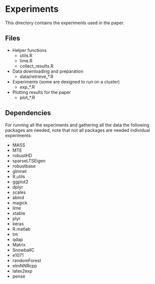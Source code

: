 # Experiments

This directory contains the experiments used in the paper.


## Files

 - Helper functions
    - utils.R
    - lime.R
    - collect_results.R
 - Data downloading and preparation
    - data/retrieve_*.R
 - Experiments (some are designed to run on a cluster)
    - exp_*.R
 - Plotting results for the paper
    - plot_*.R


## Dependencies

For running all the experiments and gathering all the data the following
packages are needed, note that not all packages are needed individual
experiments:

 - MASS
 - MTE
 - robustHD
 - sparseLTSEigen
 - robustbase
 - glmnet
 - R.utils
 - ggplot2
 - dplyr
 - scales
 - abind
 - magick
 - lime
 - xtable
 - plyr
 - keras
 - R.matlab
 - tm
 - qdap
 - Matrix
 - SnowballC
 - e1071
 - randomForest
 - elmNNRcpp
 - latex2exp
 - pense
